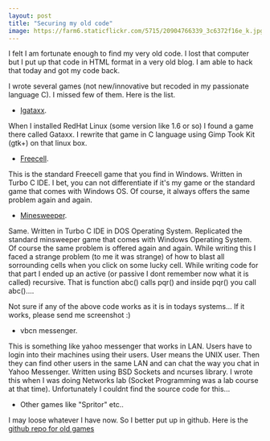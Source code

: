 ```yaml
---
layout: post
title: "Securing my old code"
image: https://farm6.staticflickr.com/5715/20904766339_3c6372f16e_k.jpg
---
```


I felt I am fortunate enough to find my very old code. I lost that computer but I put up that code in HTML format in a very old blog. I am able to hack that today and got my code back. 

I wrote several games (not new/innovative but recoded in my passionate language C). I missed few of them. Here is the list. 

* [Igataxx](https://github.com/ugummall/oldgames/tree/master/Igataxx).

When I installed RedHat Linux (some version like 1.6 or so) I found <!--more--> a game there called Gataxx.
I rewrite that game in C language using Gimp Took Kit (gtk+) on that linux box. 

* [Freecell](https://github.com/ugummall/oldgames/tree/master/Freecell).

This is the standard Freecell game that you find in Windows. Written in Turbo C IDE. I bet, you can not differentiate if it's my game or the standard game that comes with Windows OS. Of course, it always offers the same problem again and again.

* [Minesweeper](https://github.com/ugummall/oldgames/tree/master/Mine-Sweeper).

Same. Written in Turbo C IDE in DOS Operating System. Replicated the standard minsweeper game that comes with Windows Operating System. Of course the same problem is offered again and again. 
While writing this I faced a strange problem (to me it was strange) of how to blast all sorrounding cells when you click on some lucky cell. While writing code for that part I ended up an active (or passive I dont remember now what it is called) recursive. That is function abc() calls pqr() and inside pqr() you call abc().... 

Not sure if any of the above code works as it is in todays systems... If it works, please send me screenshot :)

* vbcn messenger.

This is something like yahoo messenger that works in LAN. Users have to login into their machines using their users. User means the UNIX user. Then they can find other users in the same LAN and can chat the way you chat in Yahoo Messenger. Written using BSD Sockets and ncurses library. I wrote this when I was doing Networks lab (Socket Programming was a lab course at that time). Unfortunately I couldnt find the source code for this...

* Other games like "Spritor" etc..

I may loose whatever I have now. So I better put up in github. Here is the [github repo for old games](https://github.com/ugummall/oldgames)

